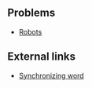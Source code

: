 ---
...

## Problems
* [Robots](https://open.kattis.com/problems/robots)

## External links
* [Synchronizing word](https://en.wikipedia.org/wiki/Synchronizing_word)
